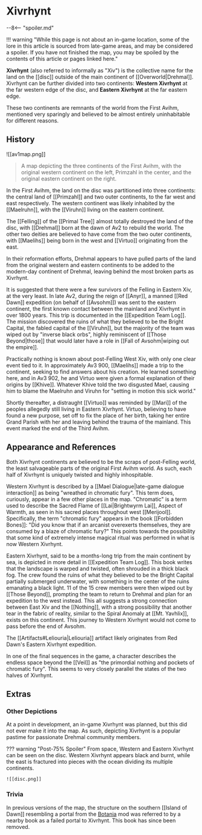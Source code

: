 # Xivrhynt

--8<-- "spoiler.md"

!!! warning "While this page is not about an in-game location, some of the lore in this article is sourced from late-game areas, and may be considered a spoiler. If you have not finished the map, you may be spoiled by the contents of this article or pages linked here."

**Xivrhynt** (also referred to informally as "Xiv") is the collective name for the land on the [[disc]] outside of the main continent of [[Overworld|Drehmal]]. Xivrhynt can be further divided into two continents: **Western Xivrhynt** at the far western edge of the disc, and **Eastern Xivrhynt** at the far eastern edge.

These two continents are remnants of the world from the First Avihm, mentioned very sparingly and believed to be almost entirely uninhabitable for different reasons.

## History

![[av1map.png]]
> A map depicting the three continents of the First Avihm, with the original western continent on the left, Primzahl in the center, and the original eastern continent on the right.

In the First Avihm, the land on the disc was partitioned into three continents: the central land of [[Primzahl]] and two outer continents, to the far west and east respectively. The western continent was likely inhabited by the [[Maelruhn]], with the [[Viruhn]] living on the eastern continent.

The [[Felling]] of the [[Primal Tree]] almost totally destroyed the land of the disc, with [[Drehmal]] born at the dawn of Av2 to rebuild the world. The other two deities are believed to have come from the two outer continents, with [[Maelihs]] being born in the west and [[Virtuo]] originating from the east. 

In their reformation efforts, Drehmal appears to have pulled parts of the land from the original western and eastern continents to be added to the modern-day continent of Drehmal, leaving behind the most broken parts as Xivrhynt.

It is suggested that there were a few survivors of the Felling in Eastern Xiv, at the very least. In late Av2, during the reign of [[Anyr]], a manned [[Red Dawn]] expedition (on behalf of [[Avsohm]]) was sent to the eastern continent, the first known contact between the mainland and Xivrhynt in over 1800 years. This trip is documented in the [[Expedition Team Log]]. The mission discovered the ruins of what they believed to be the Bright Capital, the fabled capital of the [[Viruhn]], but the majority of the team was wiped out by "inverse black orbs", highly reminiscent of [[Those Beyond|those]] that would later have a role in [[Fall of Avsohm|wiping out the empire]].

Practically nothing is known about post-Felling West Xiv, with only one clear event tied to it. In approximately Av3 900, [[Maelihs]] made a trip to the continent, seeking to find answers about his creation. He learned something here, and in Av3 902, he and Virtuo were given a formal explanation of their origins by [[Khive]]. Whatever Khive told the two disgusted Mael, causing him to blame the Maelruhn and Viruhn for "setting in motion this sick world."

Shortly thereafter, a distraught [[Virtuo]] was reminded by [[Mari]] of the peoples allegedly still living in Eastern Xivrhynt. Virtuo, believing to have found a new purpose, set off to fix the place of her birth, taking her entire Grand Parish with her and leaving behind the trauma of the mainland. This event marked the end of the Third Avihm.

## Appearance and References

Both Xivrhynt continents are believed to be the scraps of post-Felling world, the least salvageable parts of the original First Avihm world. As such, each half of Xivrhynt is uniquely twisted and highly inhospitable.

Western Xivrhynt is described by a [[Mael Dialogue|late-game dialogue interaction]] as being "wreathed in chromatic fury". This term does, curiously, appear in a few other places in the map. "Chromatic" is a term used to describe the Sacred Flame of [[Lai|Brightwyrm Lai]], Aspect of Warmth, as seen in his sacred places throughout west [[Merijool]]. Specifically, the term "chromatic fury" appears in the book [[Forbidden Bones]]: "Did you know that if an arcanist overexerts themselves, they are consumed by a blaze of chromatic fury?" This points towards the possibility that some kind of extremely intense magical ritual was performed in what is now Western Xivrhynt.

Eastern Xivrhynt, said to be a months-long trip from the main continent by sea, is depicted in more detail in [[Expedition Team Log]]. This book writes that the landscape is warped and twisted, often shrouded in a thick black fog. The crew found the ruins of what they believed to be the Bright Capital partially submerged underwater, with something in the center of the ruins emanating a black light. 11 of the 15 crew members were then wiped out by [[Those Beyond]], prompting the team to return to Drehmal and plan for an expedition to the west instead. This all suggests a strong connection between East Xiv and the [[Nothing]], with a strong possibility that another tear in the fabric of reality, similar to the Spiral Anomaly at [[Mt. Yavhlix]], exists on this continent. This journey to Western Xivrhynt would not come to pass before the end of Avsohm. 

The [[Artifacts#Leliouria|Leliouria]] artifact likely originates from Red Dawn's Eastern Xivrhynt expedition.

In one of the final sequences in the game, a character describes the endless space beyond the [[Veil]] as "the primordial nothing and pockets of chromatic fury". This seems to very closely parallel the states of the two halves of Xivrhynt.

## Extras

### Other Depictions

At a point in development, an in-game Xivrhynt was planned, but this did not ever make it into the map. As such, depicting Xivrhynt is a popular pastime for passionate Drehmal community members.

??? warning "Post-75% Spoiler"
    From space, Western and Eastern Xivrhynt can be seen on the disc. Western Xivrhynt appears black and burnt, while the east is fractured into pieces with the ocean dividing its multiple continents.

    ![[disc.png]]

### Trivia

In previous versions of the map, the structure on the southern [[Island of Dawn]] resembling a portal from the [Botania](https://botaniamod.net/index.html) mod was referred to by a nearby book as a failed portal to Xivrhynt. This book has since been removed.
